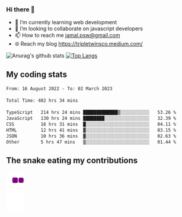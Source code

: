 ### Hi there 👋

<!--
**padepokanpenguin/padepokanpenguin** is a ✨ _special_ ✨ repository because its `README.md` (this file) appears on your GitHub profile.
-->

- 🌱 I’m currently learning  web development
- 👯 I’m looking to collaborate on javascript developers
- 📫 How to reach me jamal.psw@gmail.com
- 🌐 Reach my blog https://tripletwinsco.medium.com/

![Anurag's github stats](https://github-readme-stats.vercel.app/api?username=padepokanpenguin&count_private=true&disable_animations=false&show_icons=true&theme=default)
[![Top Langs](https://github-readme-stats.vercel.app/api/top-langs/?username=padepokanpenguin&theme=default&layout=compact)](https://github.com/padepokanpenguin)

## My coding stats

<!--START_SECTION:waka-->

```text
From: 16 August 2022 - To: 02 March 2023

Total Time: 402 hrs 34 mins

TypeScript   214 hrs 24 mins █████████████▒░░░░░░░░░░░   53.26 %
JavaScript   130 hrs 24 mins ████████░░░░░░░░░░░░░░░░░   32.39 %
CSS          16 hrs 31 mins  █░░░░░░░░░░░░░░░░░░░░░░░░   04.11 %
HTML         12 hrs 41 mins  ▓░░░░░░░░░░░░░░░░░░░░░░░░   03.15 %
JSON         10 hrs 36 mins  ▓░░░░░░░░░░░░░░░░░░░░░░░░   02.63 %
Other        5 hrs 47 mins   ▒░░░░░░░░░░░░░░░░░░░░░░░░   01.44 %
```

<!--END_SECTION:waka-->


## The snake eating my contributions
![snake gif](https://github.com/padepokanpenguin/padepokanpenguin/blob/output/github-contribution-grid-snake.gif)
